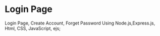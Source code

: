 
# Login Page 

Login Page, Create Account, Forget Password
Using Node.js,Express.js, Html, CSS, JavaScript, ejs; 